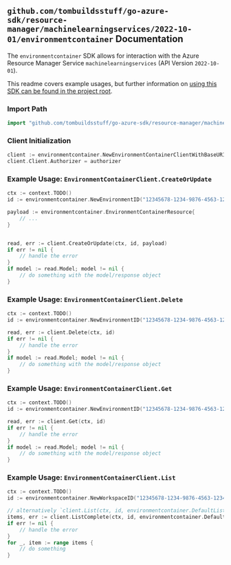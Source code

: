 
## `github.com/tombuildsstuff/go-azure-sdk/resource-manager/machinelearningservices/2022-10-01/environmentcontainer` Documentation

The `environmentcontainer` SDK allows for interaction with the Azure Resource Manager Service `machinelearningservices` (API Version `2022-10-01`).

This readme covers example usages, but further information on [using this SDK can be found in the project root](https://github.com/tombuildsstuff/go-azure-sdk/tree/main/docs).

### Import Path

```go
import "github.com/tombuildsstuff/go-azure-sdk/resource-manager/machinelearningservices/2022-10-01/environmentcontainer"
```


### Client Initialization

```go
client := environmentcontainer.NewEnvironmentContainerClientWithBaseURI("https://management.azure.com")
client.Client.Authorizer = authorizer
```


### Example Usage: `EnvironmentContainerClient.CreateOrUpdate`

```go
ctx := context.TODO()
id := environmentcontainer.NewEnvironmentID("12345678-1234-9876-4563-123456789012", "example-resource-group", "workspaceValue", "environmentValue")

payload := environmentcontainer.EnvironmentContainerResource{
	// ...
}


read, err := client.CreateOrUpdate(ctx, id, payload)
if err != nil {
	// handle the error
}
if model := read.Model; model != nil {
	// do something with the model/response object
}
```


### Example Usage: `EnvironmentContainerClient.Delete`

```go
ctx := context.TODO()
id := environmentcontainer.NewEnvironmentID("12345678-1234-9876-4563-123456789012", "example-resource-group", "workspaceValue", "environmentValue")

read, err := client.Delete(ctx, id)
if err != nil {
	// handle the error
}
if model := read.Model; model != nil {
	// do something with the model/response object
}
```


### Example Usage: `EnvironmentContainerClient.Get`

```go
ctx := context.TODO()
id := environmentcontainer.NewEnvironmentID("12345678-1234-9876-4563-123456789012", "example-resource-group", "workspaceValue", "environmentValue")

read, err := client.Get(ctx, id)
if err != nil {
	// handle the error
}
if model := read.Model; model != nil {
	// do something with the model/response object
}
```


### Example Usage: `EnvironmentContainerClient.List`

```go
ctx := context.TODO()
id := environmentcontainer.NewWorkspaceID("12345678-1234-9876-4563-123456789012", "example-resource-group", "workspaceValue")

// alternatively `client.List(ctx, id, environmentcontainer.DefaultListOperationOptions())` can be used to do batched pagination
items, err := client.ListComplete(ctx, id, environmentcontainer.DefaultListOperationOptions())
if err != nil {
	// handle the error
}
for _, item := range items {
	// do something
}
```
